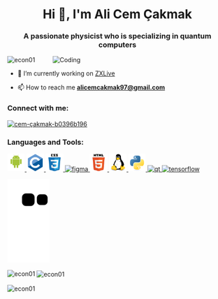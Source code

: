 <h1 align="center">Hi 👋, I'm Ali Cem Çakmak</h1>
<h3 align="center">A passionate physicist who is specializing in quantum computers</h3>
<img align="right" alt="Coding" width="400" src="https://cdn.dribbble.com/users/1292677/screenshots/6139167/media/5387dc7e035b3efe9d94516044de66a4.gif">


<p align="left"> <img src="https://komarev.com/ghpvc/?username=econ01&label=Profile%20views&color=0e75b6&style=flat" alt="econ01" /> </p>

- 🔭 I’m currently working on [ZXLive](https://github.com/Quantomatic/zxlive)

- 📫 How to reach me **alicemcakmak97@gmail.com**

<h3 align="left">Connect with me:</h3>
<p align="left">
<a href="https://linkedin.com/in/cem-çakmak-b0396b196" target="blank"><img align="center" src="https://raw.githubusercontent.com/rahuldkjain/github-profile-readme-generator/master/src/images/icons/Social/linked-in-alt.svg" alt="cem-çakmak-b0396b196" height="30" width="40" /></a>
</p>

<h3 align="left">Languages and Tools:</h3>
<p align="left"> <a href="https://developer.android.com" target="_blank" rel="noreferrer"> <img src="https://raw.githubusercontent.com/devicons/devicon/master/icons/android/android-original-wordmark.svg" alt="android" width="40" height="40"/> </a> <a href="https://www.cprogramming.com/" target="_blank" rel="noreferrer"> <img src="https://raw.githubusercontent.com/devicons/devicon/master/icons/c/c-original.svg" alt="c" width="40" height="40"/> </a> <a href="https://www.w3schools.com/css/" target="_blank" rel="noreferrer"> <img src="https://raw.githubusercontent.com/devicons/devicon/master/icons/css3/css3-original-wordmark.svg" alt="css3" width="40" height="40"/> </a> <a href="https://www.figma.com/" target="_blank" rel="noreferrer"> <img src="https://www.vectorlogo.zone/logos/figma/figma-icon.svg" alt="figma" width="40" height="40"/> </a> <a href="https://www.w3.org/html/" target="_blank" rel="noreferrer"> <img src="https://raw.githubusercontent.com/devicons/devicon/master/icons/html5/html5-original-wordmark.svg" alt="html5" width="40" height="40"/> </a> <a href="https://www.linux.org/" target="_blank" rel="noreferrer"> <img src="https://raw.githubusercontent.com/devicons/devicon/master/icons/linux/linux-original.svg" alt="linux" width="40" height="40"/> </a> <a href="https://www.python.org" target="_blank" rel="noreferrer"> <img src="https://raw.githubusercontent.com/devicons/devicon/master/icons/python/python-original.svg" alt="python" width="40" height="40"/> </a> <a href="https://www.qt.io/" target="_blank" rel="noreferrer"> <img src="https://upload.wikimedia.org/wikipedia/commons/0/0b/Qt_logo_2016.svg" alt="qt" width="40" height="40"/> </a> <a href="https://www.tensorflow.org" target="_blank" rel="noreferrer"> <img src="https://www.vectorlogo.zone/logos/tensorflow/tensorflow-icon.svg" alt="tensorflow" width="40" height="40"/> </a> </p>

![Snake animation](https://github.com/Econ01/Econ01/blob/output/github-contribution-grid-snake.svg)

<p><img align="left" src="https://github-readme-stats.vercel.app/api/top-langs?username=econ01&show_icons=true&locale=en&layout=compact" alt="econ01" /></p>

<p>&nbsp;<img align="center" src="https://github-readme-stats.vercel.app/api?username=econ01&show_icons=true&locale=en" alt="econ01" /></p>

<p><img align="center" src="https://github-readme-streak-stats.herokuapp.com/?user=econ01&" alt="econ01" /></p>

